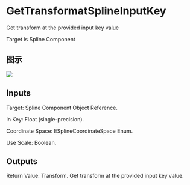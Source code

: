 # GetTransformatSplineInputKey

Get transform at the provided input key value

Target is Spline Component

## 图示

![]($-20221218-21010956.png)

## Inputs

Target: Spline Component Object Reference.

In Key: Float (single-precision).

Coordinate Space: ESplineCoordinateSpace Enum.

Use Scale: Boolean.  

## Outputs

Return Value: Transform. Get transform at the provided input key value.

